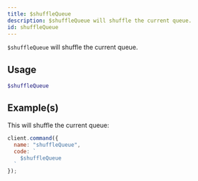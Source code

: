 ```yaml
---
title: $shuffleQueue
description: $shuffleQueue will shuffle the current queue.
id: shuffleQueue
---
```


`$shuffleQueue` will shuffle the current queue.

## Usage

```php
$shuffleQueue
```

## Example(s)

This will shuffle the current queue:

```javascript
client.command({
  name: "shuffleQueue",
  code: `
    $shuffleQueue
  `
});
```
